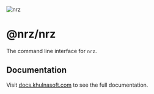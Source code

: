 ![nrz](https://github.com/user-attachments/assets/345949ff-7150-4b97-856d-c7e42c2a4db5)

# @nrz/nrz

The command line interface for `nrz`.

## Documentation

Visit [docs.khulnasoft.com](https://docs.khulnasoft.com) to see the full documentation.
